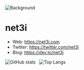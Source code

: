 ![Background](https://pbs.twimg.com/profile_banners/1432355781697949696/1686891914/1500x500)

# net3i

- Web: https://net3i.com
- Twitter: https://twitter.com/net3i
- Blog: https://dev.to/net3i

![GitHub stats](https://github-readme-stats-web3ten0.vercel.app/api?username=net3i&count_private=true&show_icons=true&theme=jolly) &nbsp;
![Top Langs](https://github-readme-stats-web3ten0.vercel.app/api/top-langs/?username=net3i&layout=compact&theme=jolly&langs_count=10&card_width=465&hide=html,css,shell,vim%20script,mathematica)
